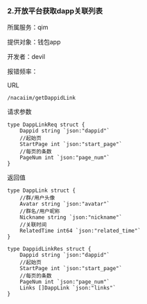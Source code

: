 ### **2.开放平台获取dapp关联列表**

所属服务：qim

提供对象：钱包app

开发者：devil

报错频率：

URL

```
/nacaiim/getDappidLink
```

请求参数

    type DappLinkReq struct {
        Dappid string `json:"dappid"`
        //起始页
        StartPage int `json:"start_page"`
        //每页的条数
        PageNum int `json:"page_num"`
    }

返回值

    type DappLink struct {
        //群/用户头像
        Avatar string `json:"avatar"`
        //群名/用户昵称
        Nickname string `json:"nickname"`
        //关联时间
        RelatedTime int64 `json:"related_time"`
    }

    type DappidLinkRes struct {
        Dappid string `json:"dappid"`
        //起始页
        StartPage int `json:"start_page"`
        //每页的条数
        PageNum int `json:"page_num"`
        Links []DappLink `json:"links"`
    }




